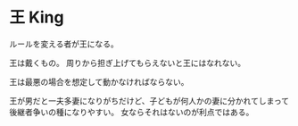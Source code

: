 # 王 King

ルールを変える者が王になる。

王は戴くもの。
周りから担ぎ上げてもらえないと王にはなれない。

王は最悪の場合を想定して動かなければならない。

王が男だと一夫多妻になりがちだけど、子どもが何人かの妻に分かれてしまって後継者争いの種になりやすい。
女ならそれはないのが利点ではある。
